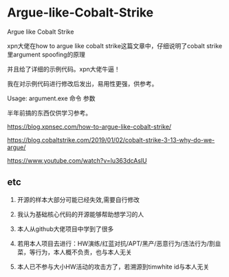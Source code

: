 # Argue-like-Cobalt-Strike
Argue like Cobalt Strike

xpn大佬在how to argue like cobalt strike这篇文章中，仔细说明了cobalt strike里argument spoofing的原理

并且给了详细的示例代码。xpn大佬牛逼！

我在对示例代码进行修改后发出，易用性更强，供参考。

Usage: argument.exe 命令 参数

半年前搞的东西仅供学习参考。

https://blog.xpnsec.com/how-to-argue-like-cobalt-strike/

https://blog.cobaltstrike.com/2019/01/02/cobalt-strike-3-13-why-do-we-argue/

https://www.youtube.com/watch?v=lu363dcAslU


## etc
1. 开源的样本大部分可能已经失效,需要自行修改

2. 我认为基础核心代码的开源能够帮助想学习的人
 
3. 本人从github大佬项目中学到了很多
 
4. 若用本人项目去进行：HW演练/红蓝对抗/APT/黑产/恶意行为/违法行为/割韭菜，等行为，本人概不负责，也与本人无关

5. 本人已不参与大小HW活动的攻击方了，若溯源到timwhite id与本人无关
